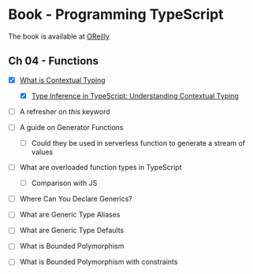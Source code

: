 # Book - Programming TypeScript
The book is available at [OReilly](https://learning.oreilly.com/library/view/programming-typescript/9781492037644/preface01.html)

## Ch 04 - Functions
- [x] [What is Contextual Typing](./ch04/src/topics/contextual-typing.ts)
    - [x] [Type Inference in TypeScript: Understanding Contextual Typing](https://bonsaiilabs.com/typescript-contextual-typing/)
- [ ] A refresher on *this* keyword
- [ ] A guide on Generator Functions
    - [ ] Could they be used in serverless function to generate a stream of values
- [ ] What are overloaded function types in TypeScript
    - [ ] Comparison with JS 
- [ ] Where Can You Declare Generics?
- [ ] What are Generic Type Aliases
- [ ] What are Generic Type Defaults
- [ ] What is Bounded Polymorphism
- [ ] What is Bounded Polymorphism with constraints

